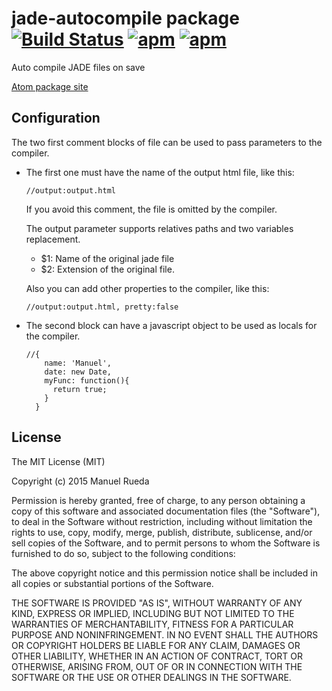 # jade-autocompile package [![Build Status](https://travis-ci.org/ManRueda/jade-autocompile.svg?branch=master)](https://travis-ci.org/ManRueda/jade-autocompile) [![apm](https://img.shields.io/apm/dm/jade-autocompile.svg)](https://atom.io/packages/jade-autocompile) [![apm](https://img.shields.io/apm/v/jade-autocompile.svg)](https://atom.io/packages/jade-autocompile)


Auto compile JADE files on save

[Atom package site](https://atom.io/packages/jade-autocompile)

## Configuration
The two first comment blocks of file can be used to pass parameters to the compiler.

* The first one must have the name of the output html file, like this:

  ```jade
  //output:output.html
  ```
  If you avoid this comment, the file is omitted by the compiler.

  The output parameter supports relatives paths and two variables replacement.
  * $1: Name of the original jade file
  * $2: Extension of the original file.

  Also you can add other properties to the compiler, like this:
  ```jade
  //output:output.html, pretty:false
  ```

* The second block can have a javascript object to be used as locals for the compiler.

  ```jade
  //{
      name: 'Manuel',
      date: new Date,
      myFunc: function(){
        return true;
      }
    }
  ```
## License
  The MIT License (MIT)

  Copyright (c) 2015 Manuel Rueda

  Permission is hereby granted, free of charge, to any person obtaining a copy
  of this software and associated documentation files (the "Software"), to deal
  in the Software without restriction, including without limitation the rights
  to use, copy, modify, merge, publish, distribute, sublicense, and/or sell
  copies of the Software, and to permit persons to whom the Software is
  furnished to do so, subject to the following conditions:

  The above copyright notice and this permission notice shall be included in all
  copies or substantial portions of the Software.

  THE SOFTWARE IS PROVIDED "AS IS", WITHOUT WARRANTY OF ANY KIND, EXPRESS OR
  IMPLIED, INCLUDING BUT NOT LIMITED TO THE WARRANTIES OF MERCHANTABILITY,
  FITNESS FOR A PARTICULAR PURPOSE AND NONINFRINGEMENT. IN NO EVENT SHALL THE
  AUTHORS OR COPYRIGHT HOLDERS BE LIABLE FOR ANY CLAIM, DAMAGES OR OTHER
  LIABILITY, WHETHER IN AN ACTION OF CONTRACT, TORT OR OTHERWISE, ARISING FROM,
  OUT OF OR IN CONNECTION WITH THE SOFTWARE OR THE USE OR OTHER DEALINGS IN THE
  SOFTWARE.

